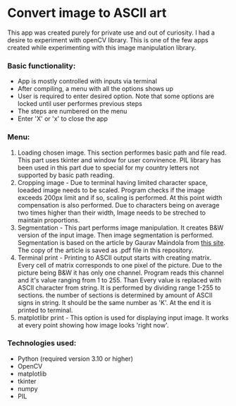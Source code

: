 # Convert image to ASCII art

This app was created purely for private use and out of curiosity. I had a desire to experiment with openCV library. This is one of the few apps created while experimenting with this image manipulation library.

### Basic functionality:
* App is mostly controlled with inputs via terminal
* After compiling, a menu with all the options shows up
* User is required to enter desired option. Note that some options are locked until user performes previous steps
* The steps are numbered on the menu
* Enter 'X' or 'x' to close the app

### Menu:
1. Loading chosen image. This section performes basic path and file read. This part uses tkinter and window for user convinence. PIL library has been used in this part due to special for my country letters not supported by basic path reading.
2. Cropping image - Due to terminal having limited character space, loeaded image needs to be scaled. Program checks if the image exceeds 200px limit and if so, scaling is performed. At this point width compensation is also performed. Due to characters being on average two times higher than their width, Image needs to be streched to maintain proportions.
3. Segmentation - This part performs image manipulation. It creates B&W version of the input image. Then image segmentation is performed. Segmentation is based on the article by Gaurav Maindola from [this site](https://machinelearningknowledge.ai/image-segmentation-in-python-opencv/). The copy of the article is saved as .pdf file in this repository.
4. Terminal print - Printing to ASCII output starts with creating matrix. Every cell of matrix corresponds to one pixel of the picture. Due to the picture being B&W it has only one channel. Program reads this channel and it's value ranging from 1 to 255. Than Every value is replaced with ASCII character from string. It is performed by dividing range 1-255 to sections. the number of sections is determined by amount of ASCII signs in string. It should be the same number as 'K'. At the end it is printed to terminal.
5. matplotlibr print - This option is used for displaying input image. It works at every point showing how image looks 'right now'. 

### Technologies used:
* Python (required version 3.10 or higher)
* OpenCV
* matplotlib
* tkinter
* numpy
* PIL
